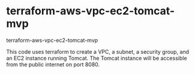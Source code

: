 # terraform-aws-vpc-ec2-tomcat-mvp
terraform-aws-vpc-ec2-tomcat-mvp

This code uses terraform to create a VPC, a subnet, a security group, and an EC2 instance running Tomcat. 
The Tomcat instance will be accessible from the public internet on port 8080.


